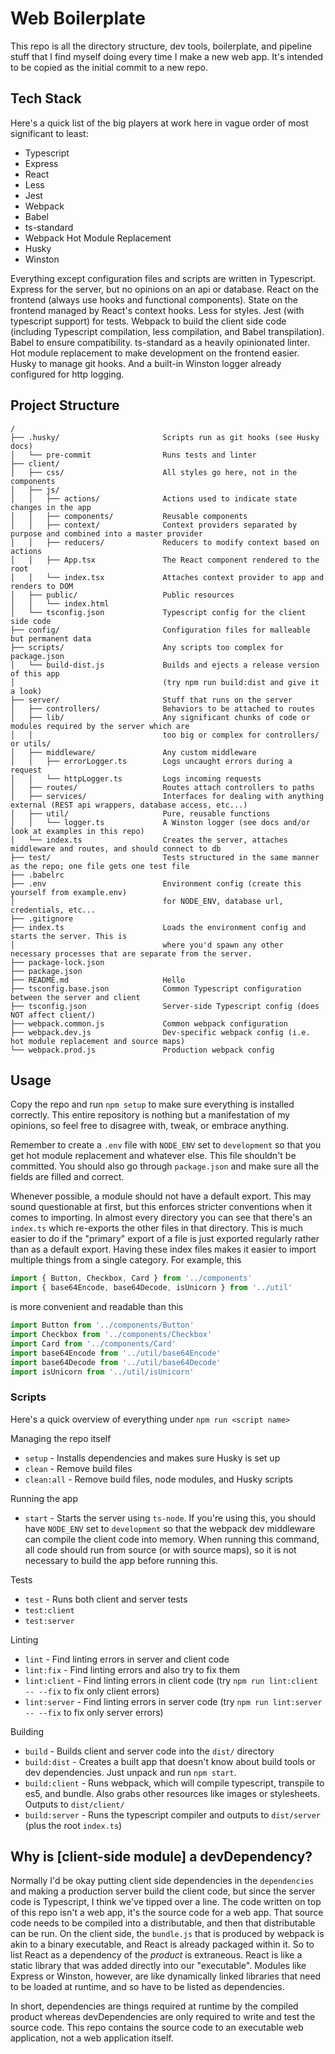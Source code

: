 # Web Boilerplate

This repo is all the directory structure, dev tools, boilerplate, and pipeline stuff that I find myself doing every time I make a new web app. It's intended to be copied as the initial commit to a new repo.

## Tech Stack

Here's a quick list of the big players at work here in vague order of most significant to least:

- Typescript
- Express
- React
- Less
- Jest
- Webpack
- Babel
- ts-standard
- Webpack Hot Module Replacement
- Husky
- Winston

Everything except configuration files and scripts are written in Typescript. Express for the server, but no opinions on an api or database. React on the frontend (always use hooks and functional components). State on the frontend managed by React's context hooks. Less for styles. Jest (with typescript support) for tests. Webpack to build the client side code (including Typescript compilation, less compilation, and Babel transpilation). Babel to ensure compatibility. ts-standard as a heavily opinionated linter. Hot module replacement to make development on the frontend easier. Husky to manage git hooks. And a built-in Winston logger already configured for http logging.

## Project Structure

```
/
├── .husky/                       Scripts run as git hooks (see Husky docs)
│   └── pre-commit                Runs tests and linter
├── client/                       
│   ├── css/                      All styles go here, not in the components
│   ├── js/
│   │   ├── actions/              Actions used to indicate state changes in the app
│   │   ├── components/           Reusable components
│   │   ├── context/              Context providers separated by purpose and combined into a master provider
│   │   ├── reducers/             Reducers to modify context based on actions
│   │   ├── App.tsx               The React component rendered to the root
│   │   └── index.tsx             Attaches context provider to app and renders to DOM
│   ├── public/                   Public resources
│   │   └── index.html
│   └── tsconfig.json             Typescript config for the client side code
├── config/                       Configuration files for malleable but permanent data
├── scripts/                      Any scripts too complex for package.json
│   └── build-dist.js             Builds and ejects a release version of this app
│                                 (try npm run build:dist and give it a look)
├── server/                       Stuff that runs on the server
│   ├── controllers/              Behaviors to be attached to routes
│   ├── lib/                      Any significant chunks of code or modules required by the server which are
│   │                             too big or complex for controllers/ or utils/
│   ├── middleware/               Any custom middleware
│   │   ├── errorLogger.ts        Logs uncaught errors during a request
│   │   └── httpLogger.ts         Logs incoming requests
│   ├── routes/                   Routes attach controllers to paths
│   ├── services/                 Interfaces for dealing with anything external (REST api wrappers, database access, etc...)
│   ├── util/                     Pure, reusable functions
│   │   └── logger.ts             A Winston logger (see docs and/or look at examples in this repo)
│   └── index.ts                  Creates the server, attaches middleware and routes, and should connect to db
├── test/                         Tests structured in the same manner as the repo; one file gets one test file
├── .babelrc
├── .env                          Environment config (create this yourself from example.env)
│                                 for NODE_ENV, database url, credentials, etc...
├── .gitignore
├── index.ts                      Loads the environment config and starts the server. This is
│                                 where you'd spawn any other necessary processes that are separate from the server.
├── package-lock.json
├── package.json
├── README.md                     Hello
├── tsconfig.base.json            Common Typescript configuration between the server and client
├── tsconfig.json                 Server-side Typescript config (does NOT affect client/)
├── webpack.common.js             Common webpack configuration
├── webpack.dev.js                Dev-specific webpack config (i.e. hot module replacement and source maps)
└── webpack.prod.js               Production webpack config
```

## Usage

Copy the repo and run `npm setup` to make sure everything is installed correctly. This entire repository is nothing but a manifestation of my opinions, so feel free to disagree with, tweak, or embrace anything.

Remember to create a `.env` file with `NODE_ENV` set to `development` so that you get hot module replacement and whatever else. This file shouldn't be committed. You should also go through `package.json` and make sure all the fields are filled and correct.

Whenever possible, a module should not have a default export. This may sound questionable at first, but this enforces stricter conventions when it comes to importing. In almost every directory you can see that there's an `index.ts` which re-exports the other files in that directory. This is much easier to do if the "primary" export of a file is just exported regularly rather than as a default export. Having these index files makes it easier to import multiple things from a single category. For example, this
```ts
import { Button, Checkbox, Card } from '../components'
import { base64Encode, base64Decode, isUnicorn } from '../util'
```
is more convenient and readable than this
```ts
import Button from '../components/Button'
import Checkbox from '../components/Checkbox'
import Card from '../components/Card'
import base64Encode from '../util/base64Encode'
import base64Decode from '../util/base64Decode'
import isUnicorn from '../util/isUnicorn'
```

### Scripts

Here's a quick overview of everything under `npm run <script name>`

Managing the repo itself
- `setup` - Installs dependencies and makes sure Husky is set up
- `clean` - Remove build files
- `clean:all` - Remove build files, node modules, and Husky scripts

Running the app
- `start` - Starts the server using `ts-node`. If you're using this, you should have `NODE_ENV` set to `development` so that the webpack dev middleware can compile the client code into memory. When running this command, all code should run from source (or with source maps), so it is not necessary to build the app before running this.

Tests
- `test` - Runs both client and server tests
- `test:client`
- `test:server`

Linting
- `lint` - Find linting errors in server and client code
- `lint:fix` - Find linting errors and also try to fix them
- `lint:client` - Find linting errors in client code (try `npm run lint:client -- --fix` to fix only client errors)
- `lint:server` - Find linting errors in server code (try `npm run lint:server -- --fix` to fix only server errors)

Building
- `build` - Builds client and server code into the `dist/` directory
- `build:dist` - Creates a built app that doesn't know about build tools or dev dependencies. Just unpack and run `npm start`.
- `build:client` - Runs webpack, which will compile typescript, transpile to es5, and bundle. Also grabs other resources like images or stylesheets. Outputs to `dist/client/`
- `build:server` - Runs the typescript compiler and outputs to `dist/server` (plus the root `index.ts`)

## Why is [client-side module] a devDependency?

Normally I'd be okay putting client side dependencies in the `dependencies` and making a production server build the client code, but since the server code is Typescript, I think we've tipped over a line. The code written on top of this repo isn't a web app, it's the source code for a web app. That source code needs to be compiled into a distributable, and then that distributable can be run. On the client side, the `bundle.js` that is produced by webpack is akin to a binary executable, and React is already packaged within it. So to list React as a dependency of the _product_ is extraneous. React is like a static library that was added directly into our "executable". Modules like Express or Winston, however, are like dynamically linked libraries that need to be loaded at runtime, and so have to be listed as dependencies.

In short, dependencies are things required at runtime by the compiled product whereas devDependencies are only required to write and test the source code. This repo contains the source code to an executable web application, not a web application itself.
